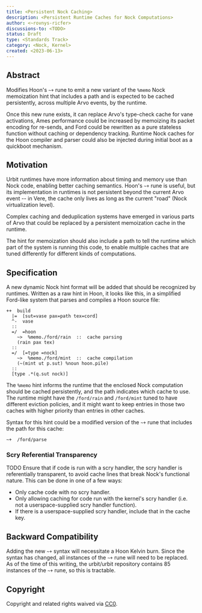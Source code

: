 ```yaml
---
title: <Persistent Nock Caching>
description: <Persistent Runtime Caches for Nock Computations>
author: <~rovnys-ricfer>
discussions-to: <TODO>
status: Draft
type: <Standards Track>
category: <Nock, Kernel>
created: <2023-06-13>
---
```


## Abstract

Modifies Hoon's `~+` rune to emit a new variant of the `%memo` Nock memoization hint that includes a path and is expected to be cached persistently, across multiple Arvo events, by the runtime.

Once this new rune exists, it can replace Arvo's type-check cache for vane activations, Ames performance could be increased by memoizing its packet encoding for re-sends, and Ford could be rewritten as a pure stateless function without caching or dependency tracking.  Runtime Nock caches for the Hoon compiler and parser could also be injected during initial boot as a quickboot mechanism.

## Motivation

Urbit runtimes have more information about timing and memory use than Nock code, enabling better caching semantics.  Hoon's `~+` rune is useful, but its implementation in runtimes is not persistent beyond the current Arvo event -- in Vere, the cache only lives as long as the current "road" (Nock virtualization level).

Complex caching and deduplication systems have emerged in various parts of Arvo that could be replaced by a persistent memoization cache in the runtime.

The hint for memoization should also include a path to tell the runtime which part of the system is running this code, to enable multiple caches that are tuned differently for different kinds of computations.

## Specification

A new dynamic Nock hint format will be added that should be recognized by runtimes.  Written as a raw hint in Hoon, it looks like this, in a simplified Ford-like system that parses and compiles a Hoon source file:

```hoon
++  build
  |=  [sut=vase pax=path tex=cord]
  ^-  vase
  ::
  =/  =hoon
    ~>  %memo./ford/rain  ::  cache parsing
    (rain pax tex)
  ::
  =/  [=type =nock]
    ~>  %memo./ford/mint  ::  cache compilation
    (~(mint ut p.sut) %noun hoon.pile)
  ::
  [type .*(q.sut nock)]
```

The `%memo` hint informs the runtime that the enclosed Nock computation should be cached persistently, and the path indicates which cache to use.  The runtime might have the `/ford/rain` and `/ford/mint` tuned to have different eviction policies, and it might want to keep entries in those two caches with higher priority than entries in other caches.

Syntax for this hint could be a modified version of the `~+` rune that includes the path for this cache:

```hoon
~+  /ford/parse
```

### Scry Referential Transparency

TODO Ensure that if code is run with a scry handler, the scry handler is referentially transparent, to avoid cache lines that break Nock's functional nature.  This can be done in one of a few ways:
- Only cache code with no scry handler.
- Only allowing caching for code run with the kernel's scry handler (i.e. not a userspace-supplied scry handler function).
- If there is a userspace-supplied scry handler, include that in the cache key.

## Backward Compatibility

Adding the new `~+` syntax will necessitate a Hoon Kelvin burn.  Since the syntax has changed, all instances of the `~+` rune will need to be replaced.  As of the time of this writing, the urbit/urbit repository contains 85 instances of the `~+` rune, so this is tractable.

## Copyright

Copyright and related rights waived via [CC0](../LICENSE.md).